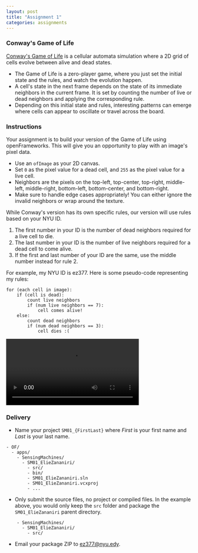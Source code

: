 ```yaml
---
layout: post
title: "Assignment 1"
categories: assignments
---
```


### Conway's Game of Life

[Conway's Game of Life](https://en.wikipedia.org/wiki/Conway%27s_Game_of_Life) is a cellular automata simulation where a 2D grid of cells evolve between alive and dead states.
* The Game of Life is a zero-player game, where you just set the initial state and the rules, and watch the evolution happen.
* A cell's state in the next frame depends on the state of its immediate neighbors in the current frame. It is set by counting the number of live or dead neighbors and applying the corresponding rule.
* Depending on this initial state and rules, interesting patterns can emerge where cells can appear to oscillate or travel across the board.

### Instructions

Your assignment is to build your version of the Game of Life using openFrameworks. This will give you an opportunity to play with an image's pixel data. 

* Use an `ofImage` as your 2D canvas. 
* Set `0` as the pixel value for a dead cell, and `255` as the pixel value for a live cell.
* Neighbors are the pixels on the top-left, top-center, top-right, middle-left, middle-right, bottom-left, bottom-center, and bottom-right.
* Make sure to handle edge cases appropriately! You can either ignore the invalid neighbors or wrap around the texture.

While Conway's version has its own specific rules, our version will use rules based on your NYU ID.

1. The first number in your ID is the number of dead neighbors required for a live cell to die.
1. The last number in your ID is the number of live neighbors required for a dead cell to come alive.
1. If the first and last number of your ID are the same, use the middle number instead for rule 2.

For example, my NYU ID is ez377. Here is some pseudo-code representing my rules:
```
for (each cell in image):
    if (cell is dead):
        count live neighbors
        if (num live neighbors == 7):
            cell comes alive!
    else:
        count dead neighbors
        if (num dead neighbors == 3):
            cell dies :(
```

<video src="{{ site.baseurl }}/assets/videos/game-of-life.mp4" controls width="360px"></video>

### Delivery

* Name your project `SM01_{FirstLast}` where *First* is your first name and *Last* is your last name.

```
- OF/
  - apps/
    - SensingMachines/
      - SM01_ElieZananiri/
        - src/
        - bin/
        - SM01_ElieZananiri.sln
        - SM01_ElieZananiri.vcxproj
        - ...
```

* Only submit the source files, no project or compiled files. In the example above, you would only keep the `src` folder and package the `SM01_ElieZananiri` parent directory.

```
    - SensingMachines/
      - SM01_ElieZananiri/
        - src/
```

* Email your package ZIP to [ez377@nyu.edy](mailto:ez377@nyu.edu).